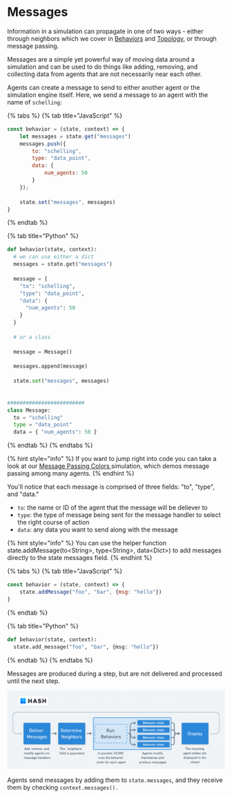 # Messages

Information in a simulation can propagate in one of two ways - either through neighbors which we cover in [Behaviors](../behaviors/) and [Topology](../configuration/topology/), or through message passing. 

Messages are a simple yet powerful way of moving data around a simulation and can be used to do things like adding, removing, and collecting data from agents that are not necessarily near each other. 

Agents can create a message to send to either another agent or the simulation engine itself. Here, we send a message to an agent with the name of `schelling`:

{% tabs %}
{% tab title="JavaScript" %}
```javascript
const behavior = (state, context) => {
    let messages = state.get("messages")
    messages.push({
        to: "schelling",
        type: "data_point",
        data: {
            num_agents: 50
        }
    });
    
    state.set("messages", messages)
}
```
{% endtab %}

{% tab title="Python" %}
```python
def behavior(state, context):
  # we can use either a dict
  messages = state.get("messages")
  
  message =	{
    "to": "schelling",
    "type": "data_point",
    "data": {
      "num_agents": 50
    }
  }
  
  # or a class
  
  message = Message()
  
  messages.append(message)

  state.set("messages", messages)
  
  
#########################
class Message:
  to = "schelling"
  type = "data_point"
  data = { "num_agents": 50 }


```
{% endtab %}
{% endtabs %}

{% hint style="info" %}
If you want to jump right into code you can take a look at our [Message Passing Colors ](https://hash.ai/index/5e1c9163fee0a34d2f9be2c6/message-passing-colors)simulation, which demos message passing among many agents.
{% endhint %}

You'll notice that each message is comprised of three fields: "to", "type", and "data." 

* `to`:  the name or ID of the agent that the message will be deliever to
* `type`: the type of message being sent for the message handler to select the right course of action
* `data`: any data you want to send along with the message

{% hint style="info" %}
You can use the helper function state.addMessage\(to&lt;String&gt;, type&lt;String&gt;, data&lt;Dict&gt;\) to add messages directly to the state messages field.
{% endhint %}

{% tabs %}
{% tab title="JavaScript" %}
```javascript
const behavior = (state, context) => {
    state.addMessage("foo", "bar", {msg: "hello"})
}
```
{% endtab %}

{% tab title="Python" %}
```python
def behavior(state, context):
  state.add_message("foo", "bar", {msg: "hello"})
```
{% endtab %}
{% endtabs %}

Messages are produced during a step, but are not delivered and processed until the next step.

![Data flow for a single simulation step in HASH](../.gitbook/assets/image%20%2824%29.png)

Agents send messages by adding them to `state.messages`, and they receive them by checking `context.messages().` 

